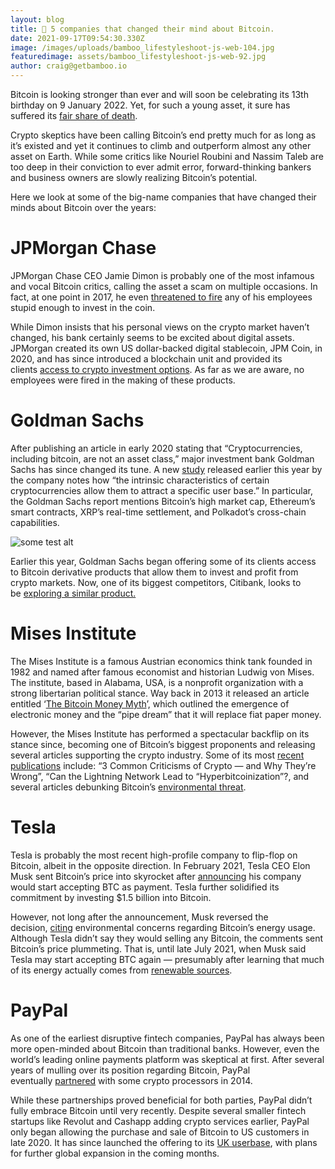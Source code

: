 ```yaml
---
layout: blog
title: 🤔 5 companies that changed their mind about Bitcoin.
date: 2021-09-17T09:54:30.330Z
image: /images/uploads/bamboo_lifestyleshoot-js-web-104.jpg
featuredimage: assets/bamboo_lifestyleshoot-js-web-92.jpg
author: craig@getbamboo.io
---
```

Bitcoin is looking stronger than ever and will soon be celebrating its 13th birthday on 9 January 2022. Yet, for such a young asset, it sure has suffered its [fair share of death](https://99bitcoins.com/bitcoin-obituaries/).

Crypto skeptics have been calling Bitcoin’s end pretty much for as long as it’s existed and yet it continues to climb and outperform almost any other asset on Earth. While some critics like Nouriel Roubini and Nassim Taleb are too deep in their conviction to ever admit error, forward-thinking bankers and business owners are slowly realizing Bitcoin’s potential.

Here we look at some of the big-name companies that have changed their minds about Bitcoin over the years:

# JPMorgan Chase

JPMorgan Chase CEO Jamie Dimon is probably one of the most infamous and vocal Bitcoin critics, calling the asset a scam on multiple occasions. In fact, at one point in 2017, he even [threatened to fire](https://www.afr.com/companies/financial-services/jamie-dimon-would-fire-any-employee-trading-bitcoin-for-being-stupid-20170913-gyg7n0) any of his employees stupid enough to invest in the coin.

While Dimon insists that his personal views on the crypto market haven’t changed, his bank certainly seems to be excited about digital assets. JPMorgan created its own US dollar-backed digital stablecoin, JPM Coin, in 2020, and has since introduced a blockchain unit and provided its clients [access to crypto investment options](https://www.entrepreneur.com/article/379597). As far as we are aware, no employees were fired in the making of these products.

# Goldman Sachs

After publishing an article in early 2020 stating that “Cryptocurrencies, including bitcoin, are not an asset class,” major investment bank Goldman Sachs has since changed its tune. A new [study](https://www.goldmansachs.com/insights/pages/crypto-a-new-asset-class.html) released earlier this year by the company notes how “the intrinsic characteristics of certain cryptocurrencies allow them to attract a specific user base.” In particular, the Goldman Sachs report mentions Bitcoin’s high market cap, Ethereum’s smart contracts, XRP’s real-time settlement, and Polkadot’s cross-chain capabilities.



![some test alt](assets/craig.png)

Earlier this year, Goldman Sachs began offering some of its clients access to Bitcoin derivative products that allow them to invest and profit from crypto markets. Now, one of its biggest competitors, Citibank, looks to be [exploring a similar product.](https://markets.businessinsider.com/news/currencies/citigroup-bank-crypto-bitcoin-futures-ethereum-goldman-sachs-cme-derivatives-2021-08)

# Mises Institute

The Mises Institute is a famous Austrian economics think tank founded in 1982 and named after famous economist and historian Ludwig von Mises. The institute, based in Alabama, USA, is a nonprofit organization with a strong libertarian political stance. Way back in 2013 it released an article entitled ‘[The Bitcoin Money Myth](https://mises.org/library/bitcoin-money-myth)’, which outlined the emergence of electronic money and the “pipe dream” that it will replace fiat paper money.

However, the Mises Institute has performed a spectacular backflip on its stance since, becoming one of Bitcoin’s biggest proponents and releasing several articles supporting the crypto industry. Some of its most [recent publications](https://mises.org/topics/bitcoin) include: “3 Common Criticisms of Crypto — and Why They’re Wrong”, “Can the Lightning Network Lead to “Hyperbitcoinization”?, and several articles debunking Bitcoin’s [environmental threat](https://mises.org/wire/critics-claim-bitcoin-threat-environment-theyre-wrong).

# Tesla

Tesla is probably the most recent high-profile company to flip-flop on Bitcoin, albeit in the opposite direction. In February 2021, Tesla CEO Elon Musk sent Bitcoin’s price into skyrocket after [announcing](https://www.cnbc.com/2021/02/08/tesla-buys-1point5-billion-in-bitcoin.html) his company would start accepting BTC as payment. Tesla further solidified its commitment by investing $1.5 billion into Bitcoin.

However, not long after the announcement, Musk reversed the decision, [citing](https://twitter.com/elonmusk/status/1392602041025843203) environmental concerns regarding Bitcoin’s energy usage. Although Tesla didn’t say they would selling any Bitcoin, the comments sent Bitcoin’s price plummeting. That is, until late July 2021, when Musk said Tesla may start accepting BTC again — presumably after learning that much of its energy actually comes from [renewable sources](https://www.forbes.com/sites/greatspeculations/2021/07/06/bitcoin-mining-uses-a-higher-mix-of-sustainable-energy-than-any-major-country-or-industry/).

# PayPal

As one of the earliest disruptive fintech companies, PayPal has always been more open-minded about Bitcoin than traditional banks. However, even the world’s leading online payments platform was skeptical at first. After several years of mulling over its position regarding Bitcoin, PayPal eventually [partnered](https://www.forbes.com/sites/ryanmac/2014/09/23/paypal-takes-small-step-toward-bitcoin-partners-with-cryptocurrency-processors/) with some crypto processors in 2014.

While these partnerships proved beneficial for both parties, PayPal didn’t fully embrace Bitcoin until very recently. Despite several smaller fintech startups like Revolut and Cashapp adding crypto services earlier, PayPal only began allowing the purchase and sale of Bitcoin to US customers in late 2020. It has since launched the offering to its [UK userbase](https://finance.yahoo.com/news/bitcoin-price-august-23-paypal-crypto-products-uk-074306137.html), with plans for further global expansion in the coming months.